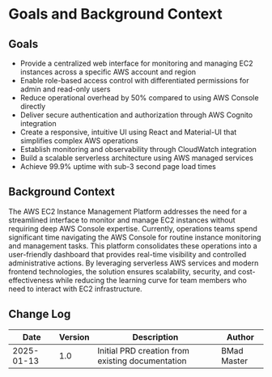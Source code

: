 # Goals and Background Context

## Goals

- Provide a centralized web interface for monitoring and managing EC2 instances across a specific AWS account and region
- Enable role-based access control with differentiated permissions for admin and read-only users
- Reduce operational overhead by 50% compared to using AWS Console directly
- Deliver secure authentication and authorization through AWS Cognito integration
- Create a responsive, intuitive UI using React and Material-UI that simplifies complex AWS operations
- Establish monitoring and observability through CloudWatch integration
- Build a scalable serverless architecture using AWS managed services
- Achieve 99.9% uptime with sub-3 second page load times

## Background Context

The AWS EC2 Instance Management Platform addresses the need for a streamlined interface to monitor and manage EC2 instances without requiring deep AWS Console expertise. Currently, operations teams spend significant time navigating the AWS Console for routine instance monitoring and management tasks. This platform consolidates these operations into a user-friendly dashboard that provides real-time visibility and controlled administrative actions. By leveraging serverless AWS services and modern frontend technologies, the solution ensures scalability, security, and cost-effectiveness while reducing the learning curve for team members who need to interact with EC2 infrastructure.

## Change Log

| Date | Version | Description | Author |
|------|---------|-------------|--------|
| 2025-01-13 | 1.0 | Initial PRD creation from existing documentation | BMad Master |
